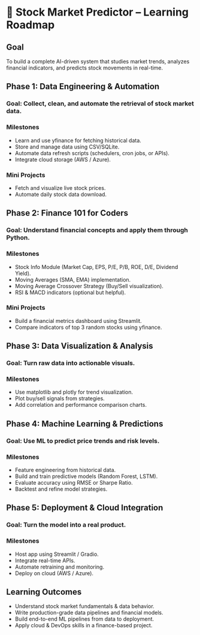 # 🧭 Stock Market Predictor – Learning Roadmap

## Goal
To build a complete AI-driven system that studies market trends, analyzes financial indicators, and predicts stock movements in real-time.

## Phase 1: Data Engineering & Automation

### Goal: Collect, clean, and automate the retrieval of stock market data.

### Milestones
- Learn and use yfinance for fetching historical data.
- Store and manage data using CSV/SQLite.
- Automate data refresh scripts (schedulers, cron jobs, or APIs).
- Integrate cloud storage (AWS / Azure).

### Mini Projects
- Fetch and visualize live stock prices.
- Automate daily stock data download.

## Phase 2: Finance 101 for Coders

### Goal: Understand financial concepts and apply them through Python.

### Milestones
- Stock Info Module (Market Cap, EPS, P/E, P/B, ROE, D/E, Dividend Yield).
- Moving Averages (SMA, EMA) implementation.
- Moving Average Crossover Strategy (Buy/Sell visualization).
- RSI & MACD indicators (optional but helpful).

### Mini Projects
- Build a financial metrics dashboard using Streamlit.
- Compare indicators of top 3 random stocks using yfinance.

## Phase 3: Data Visualization & Analysis

### Goal: Turn raw data into actionable visuals.

### Milestones
- Use matplotlib and plotly for trend visualization.
- Plot buy/sell signals from strategies.
- Add correlation and performance comparison charts.

## Phase 4: Machine Learning & Predictions

### Goal: Use ML to predict price trends and risk levels.

### Milestones
- Feature engineering from historical data.
- Build and train predictive models (Random Forest, LSTM).
- Evaluate accuracy using RMSE or Sharpe Ratio.
- Backtest and refine model strategies.

## Phase 5: Deployment & Cloud Integration

### Goal: Turn the model into a real product.

### Milestones
- Host app using Streamlit / Gradio.
- Integrate real-time APIs.
- Automate retraining and monitoring.
- Deploy on cloud (AWS / Azure).

## Learning Outcomes
- Understand stock market fundamentals & data behavior.
- Write production-grade data pipelines and financial models.
- Build end-to-end ML pipelines from data to deployment.
- Apply cloud & DevOps skills in a finance-based project.
